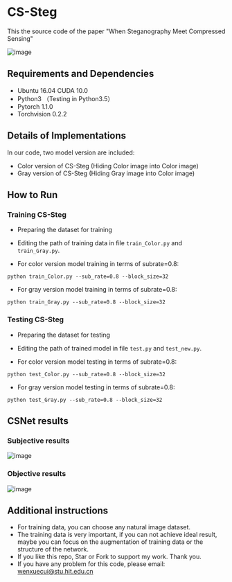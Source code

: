 # CS-Steg

This the source code of the paper "When Steganography Meet Compressed Sensing"

![image](https://github.com/WenxueCui/CS-Steg/raw/master/images/framework.jpg)

## Requirements and Dependencies

* Ubuntu 16.04 CUDA 10.0
* Python3 （Testing in Python3.5）
* Pytorch 1.1.0   
* Torchvision 0.2.2

## Details of Implementations

In our code, two model version are included:

* Color version of CS-Steg (Hiding Color image into Color image)
* Gray version of CS-Steg (Hiding Gray image into Color image)

## How to Run

### Training CS-Steg
* Preparing the dataset for training

* Editing the path of training data in file `train_Color.py` and `train_Gray.py`.

* For color version model training in terms of subrate=0.8:

```python train_Color.py --sub_rate=0.8 --block_size=32```

* For gray version model training in terms of subrate=0.8:

```python train_Gray.py --sub_rate=0.8 --block_size=32```

### Testing CS-Steg
* Preparing the dataset for testing

* Editing the path of trained model in file `test.py` and `test_new.py`.

* For color version model testing in terms of subrate=0.8: 

```python test_Color.py --sub_rate=0.8 --block_size=32```

* For gray version model testing in terms of subrate=0.8:

```python test_Gray.py --sub_rate=0.8 --block_size=32```

## CSNet results
### Subjective results

![image](https://github.com/WenxueCui/CS-Steg/raw/master/images/results.jpg)

### Objective results
![image](https://github.com/WenxueCui/CS-Steg/raw/master/images/table.jpg)

## Additional instructions

* For training data, you can choose any natural image dataset.
* The training data is very important, if you can not achieve ideal result, maybe you can focus on the augmentation of training data or the structure of the network.
* If you like this repo, Star or Fork to support my work. Thank you.
* If you have any problem for this code, please email: wenxuecui@stu.hit.edu.cn
